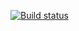 [![Build status](https://ci.appveyor.com/api/projects/status/ib0msj7n59ss5sbw/branch/main?svg=true)](https://ci.appveyor.com/project/Olga-Belova33/test-api76/branch/main)